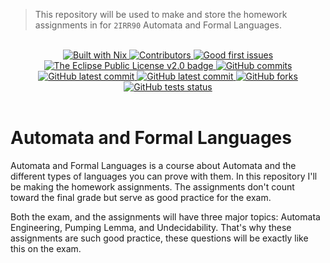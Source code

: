 > This repository will be used to make and store the homework assignments in for `2IRR90` Automata and Formal Languages.

<br>
<center>
    <a href="https://nixos.org">
        <img src="https://img.shields.io/badge/Built_With-Nix-5277C3.svg?logo=nixos&labelColor=73C3D5" alt="Built with Nix"/>
    </a>
    <a href="https://github.com/school-Tygo-van-den-Hurk/TUe-2IRR90-Automata-and-Formal-Languages-2024-2025/graphs/contributors">
        <img src="https://img.shields.io/github/contributors/school-Tygo-van-den-Hurk/TUe-2IRR90-Automata-and-Formal-Languages-2024-2025" alt="Contributors"/>
    </a>
    <a href="https://github.com/Tygo-van-den-Hurk/Advent-of-Code-2024/issues?q=is%3Aissue+is%3Aopen+label%3A%22good+first+issue%22">
        <img src="https://img.shields.io/github/issues/school-Tygo-van-den-Hurk/TUe-2IRR90-Automata-and-Formal-Languages-2024-2025/good%20first%20issue" alt="Good first issues" />
    </a>
    <a href="https://github.com/school-Tygo-van-den-Hurk/TUe-2IRR90-Automata-and-Formal-Languages-2024-2025/blob/main/LICENSE">
        <img src="https://img.shields.io/badge/License-Eclipse%20Public%20License%20v2.0-green.svg" alt="The Eclipse Public License v2.0 badge" />
    </a>
    <a href="https://github.com/school-Tygo-van-den-Hurk/TUe-2IRR90-Automata-and-Formal-Languages-2024-2025/commit">
        <img src="https://badgen.net/github/commits/school-Tygo-van-den-Hurk/TUe-2IRR90-Automata-and-Formal-Languages-2024-2025" alt="GitHub commits" />
    </a>
     <a href="https://github.com/school-Tygo-van-den-Hurk/TUe-2IRR90-Automata-and-Formal-Languages-2024-2025/commit">
        <img src="https://badgen.net/github/last-commit/school-Tygo-van-den-Hurk/TUe-2IRR90-Automata-and-Formal-Languages-2024-2025" alt="GitHub latest commit" />
     </a>
    <a href="https://github.com/school-Tygo-van-den-Hurk/TUe-2IRR90-Automata-and-Formal-Languages-2024-2025/releases/">
        <img src="https://img.shields.io/github/downloads/school-Tygo-van-den-Hurk/TUe-2IRR90-Automata-and-Formal-Languages-2024-2025/total.svg" alt="GitHub latest commit" />
     </a>
    <a href="https://github.com/school-Tygo-van-den-Hurk/TUe-2IRR90-Automata-and-Formal-Languages-2024-2025/network/">
        <img src="https://badgen.net/github/forks/school-Tygo-van-den-Hurk/TUe-2IRR90-Automata-and-Formal-Languages-2024-2025" alt="GitHub forks" />
     </a>
     <a href="https://github.com/Tygo-van-den-Hurk/TUe-2IRR90-Automata-and-Formal-Languages-2024-2025/actions/workflows/nix-github-actions.yml">
        <img src="https://github.com/school-Tygo-van-den-Hurk/TUe-2IRR90-Automata-and-Formal-Languages-2024-2025/workflows/Nix%20Flake%20Checks/badge.svg" alt="GitHub tests status" />
     </a>
</center>
<br>

# Automata and Formal Languages
Automata and Formal Languages is a course about Automata and the different types of languages you can prove with them. In this repository I'll be making the homework assignments. The assignments don't count toward the final grade but serve as good practice for the exam. 

Both the exam, and the assignments will have three major topics: Automata Engineering, Pumping Lemma, and Undecidability. That's why these assignments are such good practice, these questions will be exactly like this on the exam.
